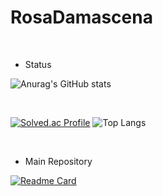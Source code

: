 # RosaDamascena

<br>

- Status

![Anurag's GitHub stats](https://github-readme-stats.vercel.app/api?username=RosaDamascena&theme=holi&show_icons=true)

<br>

[![Solved.ac Profile](http://mazassumnida.wtf/api/v2/generate_badge?boj=hsj0604)](https://solved.ac/hsj0604/)
![Top Langs](https://github-readme-stats.vercel.app/api/top-langs/?username=RosaDamascena&layout=compact&hide=[jupyter%20notebook])

<br>

- Main Repository

[![Readme Card](https://github-readme-stats.vercel.app/api/pin/?username=pengisblue&repo=AlgorithmStudy&theme=shadow_blue&show_icons=true)](https://github.com/pengisblue/AlgorithmStudy)

